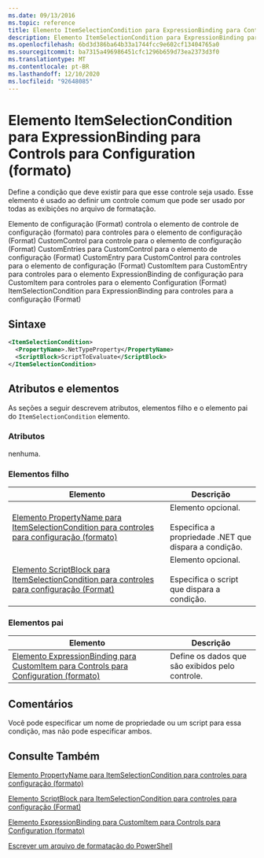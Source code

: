 ```yaml
---
ms.date: 09/13/2016
ms.topic: reference
title: Elemento ItemSelectionCondition para ExpressionBinding para Controls para Configuration (formato)
description: Elemento ItemSelectionCondition para ExpressionBinding para Controls para Configuration (formato)
ms.openlocfilehash: 6bd3d386ba64b33a1744fcc9e602cf13404765a0
ms.sourcegitcommit: ba7315a496986451cfc1296b659d73ea2373d3f0
ms.translationtype: MT
ms.contentlocale: pt-BR
ms.lasthandoff: 12/10/2020
ms.locfileid: "92648085"
---
```

# <a name="itemselectioncondition-element-for-expressionbinding-for-controls-for-configuration-format"></a>Elemento ItemSelectionCondition para ExpressionBinding para Controls para Configuration (formato)

Define a condição que deve existir para que esse controle seja usado. Esse elemento é usado ao definir um controle comum que pode ser usado por todas as exibições no arquivo de formatação.

Elemento de configuração (Format) controla o elemento de controle de configuração (formato) para controles para o elemento de configuração (Format) CustomControl para controle para o elemento de configuração (Format) CustomEntries para CustomControl para o elemento de configuração (Format) CustomEntry para CustomControl para controles para o elemento de configuração (Format) CustomItem para CustomEntry para controles para o elemento ExpressionBinding de configuração para CustomItem para controles para o elemento Configuration (Format) ItemSelectionCondition para ExpressionBinding para controles para a configuração (Format)

## <a name="syntax"></a>Sintaxe

```xml
<ItemSelectionCondition>
  <PropertyName>.NetTypeProperty</PropertyName>
  <ScriptBlock>ScriptToEvaluate</ScriptBlock>
</ItemSelectionCondition>
```

## <a name="attributes-and-elements"></a>Atributos e elementos

As seções a seguir descrevem atributos, elementos filho e o elemento pai do `ItemSelectionCondition` elemento.

### <a name="attributes"></a>Atributos

nenhuma.

### <a name="child-elements"></a>Elementos filho

|Elemento|Descrição|
|-------------|-----------------|
|[Elemento PropertyName para ItemSelectionCondition para controles para configuração (formato)](./propertyname-element-for-itemseclectioncondition-for-controls-for-configuration-format.md)|Elemento opcional.<br /><br /> Especifica a propriedade .NET que dispara a condição.|
|[Elemento ScriptBlock para ItemSelectionCondition para controles para configuração (Format)](./scriptblock-element-for-itemseclectioncondition-for-controls-for-configuration-format.md)|Elemento opcional.<br /><br /> Especifica o script que dispara a condição.|

### <a name="parent-elements"></a>Elementos pai

|Elemento|Descrição|
|-------------|-----------------|
|[Elemento ExpressionBinding para CustomItem para Controls para Configuration (formato)](./expressionbinding-element-for-customitem-for-controls-for-configuration-format.md)|Define os dados que são exibidos pelo controle.|

## <a name="remarks"></a>Comentários

Você pode especificar um nome de propriedade ou um script para essa condição, mas não pode especificar ambos.

## <a name="see-also"></a>Consulte Também

[Elemento PropertyName para ItemSelectionCondition para controles para configuração (formato)](./propertyname-element-for-itemseclectioncondition-for-controls-for-configuration-format.md)

[Elemento ScriptBlock para ItemSelectionCondition para controles para configuração (Format)](./scriptblock-element-for-itemseclectioncondition-for-controls-for-configuration-format.md)

[Elemento ExpressionBinding para CustomItem para Controls para Configuration (formato)](./expressionbinding-element-for-customitem-for-controls-for-configuration-format.md)

[Escrever um arquivo de formatação do PowerShell](./writing-a-powershell-formatting-file.md)
